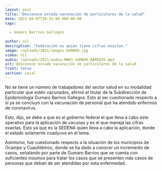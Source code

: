 ```yaml
---
layout: post
title: "Desconoce estado vacunación de particulares de la salud"
date: 2021-04-07T20:55:00.000-06:00
tags:
  
  - Gumaro Barrios Gallegos
  
author: nil
description: "Federación es quien tiene cifras exactas."
image: /uploads/2021/images-GUMARO.jpg
video: nil
audio: /uploads/2021/audio-MW03_GUMARO_BARRIOS.mp3
alt: Desconoce estado vacunación de particulares de la salud
front: false
section: Local
---
```


No se tiene un número de trabajadores del sector salud en su modalidad particular que estén vacunados, afirmó el titular de la Subdirección de Epidemiología Gumaro Barrios Gallegos. Esto al ser cuestionado respecto a si ya se concluyó con la vacunación de personal que ha atendido enfermos de coronavirus.

Esto, dijo, se debe a que es el gobierno federal el que lleva a cabo este operativo para la aplicación de vacunas y es el que maneja las cifras exactas. Esto ya que es la SEDENA quien lleva a cabo la aplicación, donde el estado solamente coadyuva en el tema.

Asimismo, fue cuestionado respecto a la situación de los municipios de Ocampo y Cuauhtémoc, donde se ha dado a conocer un incremento de casos, señalando por parte de Gumaro Barrios que se cuenta con suficientes insumos para tratar los casos que se presenten más casos de personas que deban de ser atendidas por esta enfermedad.
